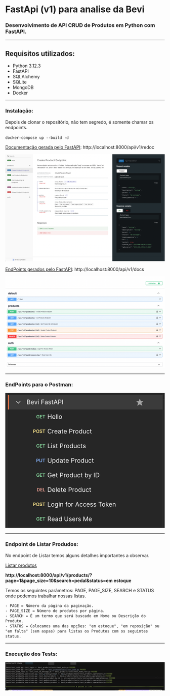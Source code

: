 # FastApi (v1) para analise da Bevi

### Desenvolvimento de API CRUD de Produtos em Python com FastAPI.

---

## Requisitos utilizados:

- Python 3.12.3
- FastAPI
- SQLAlchemy
- SQLite
- MongoDB
- Docker

---

### Instalação:

Depois de clonar o repositório, não tem segredo, é somente chamar os endpoints.

`docker-compose up --build -d`

[Documentação gerada pelo FastAPI](http://localhost:8000/api/v1/redoc): http://localhost:8000/api/v1/redoc

![Redoc](redocly.png)

[EndPoints gerados pelo FastAPI](http://localhost:8000/api/v1/docs): http://localhost:8000/api/v1/docs

![EndPoints](endpoints.jpeg)

---

### EndPoints para o Postman:
![Postman](postman.png)

---

### Endpoint de Listar Produdos:

No endpoint de Listar temos alguns detalhes importantes a observar.

[Listar produtos](http://localhost:8000/api/v1/products/?page=1&page_size=25&search=&status=)

**http://localhost:8000/api/v1/products/?page=1&page_size=10&search=pedal&status=em estoque**

Temos os seguintes parâmetros: PAGE, PAGE_SIZE, SEARCH e STATUS onde podemos trabalhar nossas listas.

```
- PAGE = Número da página da paginação.
- PAGE_SIZE = Número de produtos por página.
- SEARCH = É um termo que será buscado em Nome ou Descrição do Produto.
- STATUS = Colocamos uma das opções: "em estoque", "em reposição" ou "em falta" (sem aspas) para listas os Produtos com os seguintes status.
```

---

### Execução dos Tests:
![PyTest](pytest_print.png)
